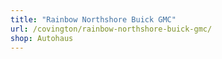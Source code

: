```yaml
---
title: "Rainbow Northshore Buick GMC"
url: /covington/rainbow-northshore-buick-gmc/
shop: Autohaus
---
```

